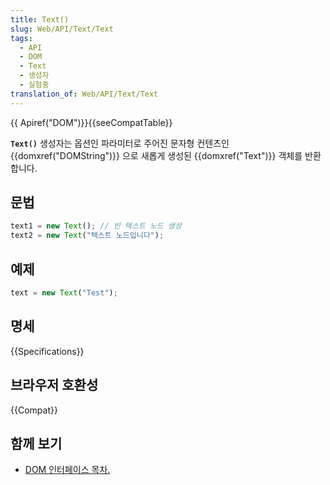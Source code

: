 ```yaml
---
title: Text()
slug: Web/API/Text/Text
tags:
  - API
  - DOM
  - Text
  - 생성자
  - 실험중
translation_of: Web/API/Text/Text
---
```

{{ Apiref("DOM")}}{{seeCompatTable}}

**`Text()`** 생성자는 옵션인 파라미터로 주어진 문자형 컨텐츠인 {{domxref("DOMString")}} 으로 새롭게 생성된 {{domxref("Text")}} 객체를 반환합니다.

## 문법

```js
text1 = new Text(); // 빈 텍스트 노드 생성
text2 = new Text("텍스트 노드입니다");
```

## 예제

```js
text = new Text("Test");
```

## 명세

{{Specifications}}

## 브라우저 호환성

{{Compat}}

## 함께 보기

- [DOM 인터페이스 목차.](/ko/docs/Gecko_DOM_Reference)
